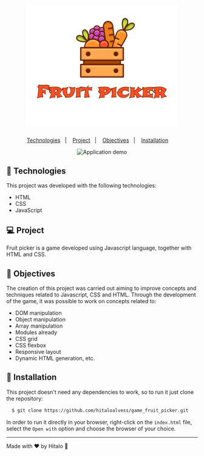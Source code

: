 <h1 align="center">
  <img alt="Utility" title="Utility" src=".github/logo-fruit-picker.png" width="400px" />
</h1>

<p align="center">
  <a href="#-technologies">Technologies</a>&nbsp;&nbsp;&nbsp;|&nbsp;&nbsp;&nbsp;
  <a href="#-project">Project</a>&nbsp;&nbsp;&nbsp;|&nbsp;&nbsp;&nbsp;
  <a href="#-objectives">Objectives</a>&nbsp;&nbsp;&nbsp;|&nbsp;&nbsp;&nbsp;
  <a href="#-installation">Installation</a>&nbsp;&nbsp;&nbsp;&nbsp;&nbsp;&nbsp;

</p>

<p align="center">
 <img src=".github/gameplay.gif" alt="Application demo" width="800px" height="600px"/>
</p>

## 🚀 Technologies

This project was developed with the following technologies:

- HTML
- CSS
- JavaScript

## 💻 Project

Fruit picker is a game developed using Javascript language, together with HTML and CSS.

## :memo: Objectives

The creation of this project was carried out aiming to improve concepts and techniques related to Javascript, CSS and HTML. Through the development of the game, it was possible to work on concepts related to:

- DOM manipulation
- Object manipulation
- Array manipulation
- Modules already
- CSS grid
- CSS flexbox
- Responsive layout
- Dynamic HTML generation, etc.


## 🚀 Installation

This project doesn't need any dependencies to work, so to run it just clone the repository:

```sh
  $ git clone https://github.com/hitaloalvess/game_fruit_picker.git
```
In order to run it directly in your browser, right-click on the `index.html` file, select the `Open with` option and choose the browser of your choice.

---
Made with ♥ by Hitalo 🚀
